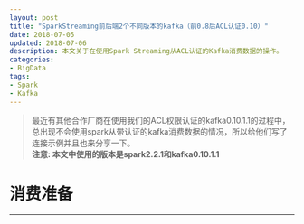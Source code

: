 ```yaml
---
layout: post
title: "SparkStreaming前后端2个不同版本的kafka（前0.8后ACL认证0.10）"
date: 2018-07-05
updated: 2018-07-06
description: 本文关于在使用Spark Streaming从ACL认证的Kafka消费数据的操作。
categories:
- BigData
tags:
- Spark
- Kafka
---
```


> 最近有其他合作厂商在使用我们的ACL权限认证的kafka0.10.1.1的过程中，总出现不会使用spark从带认证的kafka消费数据的情况，所以给他们写了连接示例并且也来分享一下。  
> **注意: 本文中使用的版本是spark2.2.1和kafka0.10.1.1**  
  
# 消费准备  
  
  
  
  
  
  
  
  
  
  
--- 
